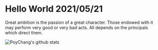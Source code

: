 # Hello World 2021/05/21

Great ambition is the passion of a great character. Those endowed with it may perform very good or very bad acts. All depends on the principals which direct them.

![PoyChang's github stats](https://github-readme-stats.vercel.app/api?username=poychang&show_icons=true&theme=dracula)
